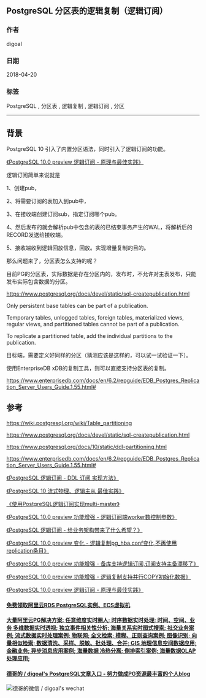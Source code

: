 ## PostgreSQL 分区表的逻辑复制（逻辑订阅）  
                             
### 作者            
digoal            
            
### 日期             
2018-04-20        
              
### 标签            
PostgreSQL , 分区表 , 逻辑复制 , 逻辑订阅 , 分区   
                        
----                        
                         
## 背景         
PostgreSQL 10 引入了内置分区语法，同时引入了逻辑订阅的功能。  
  
[《PostgreSQL 10.0 preview 逻辑订阅 - 原理与最佳实践》](../201702/20170227_01.md)    
  
逻辑订阅简单来说就是  
  
1、创建pub，  
  
2、将需要订阅的表加入到pub中，  
  
3、在接收端创建订阅sub，指定订阅哪个pub。  
  
4、然后发布的就会解析pub中包含的表的已结束事务产生的WAL，将解析后的RECORD发送给接收端。  
  
5、接收端收到逻辑回放信息，回放。实现增量复制的目的。  
  
那么问题来了，分区表怎么支持的呢？  
  
目前PG的分区表，实际数据是存在分区内的，发布时，不允许对主表发布，只能发布实际包含数据的分区。  
  
https://www.postgresql.org/docs/devel/static/sql-createpublication.html  
  
Only persistent base tables can be part of a publication.   
  
Temporary tables, unlogged tables, foreign tables, materialized views, regular views, and partitioned tables cannot be part of a publication.   
  
To replicate a partitioned table, add the individual partitions to the publication.  
  
目标端，需要定义好同样的分区（猜测应该是这样的，可以试一试验证一下）。  
  
使用EnterpriseDB xDB的复制工具，则可以直接支持分区表的复制。  
  
https://www.enterprisedb.com/docs/en/6.2/repguide/EDB_Postgres_Replication_Server_Users_Guide.1.55.html#  
  
  
## 参考  
https://wiki.postgresql.org/wiki/Table_partitioning  
  
https://www.postgresql.org/docs/devel/static/sql-createpublication.html  
  
https://www.postgresql.org/docs/10/static/ddl-partitioning.html  
  
https://www.enterprisedb.com/docs/en/6.2/repguide/EDB_Postgres_Replication_Server_Users_Guide.1.55.html#  
      
[《PostgreSQL 逻辑订阅 - DDL 订阅 实现方法》](../201712/20171204_04.md)    
  
[《PostgreSQL 10 流式物理、逻辑主从 最佳实践》](../201707/20170711_01.md)    
  
[《使用PostgreSQL逻辑订阅实现multi-master》](../201706/20170624_01.md)    
  
[《PostgreSQL 10.0 preview 功能增强 - 逻辑订阅端worker数控制参数》](../201704/20170421_05.md)    
  
[《PostgreSQL 逻辑订阅 - 给业务架构带来了什么希望？》](../201704/20170413_01.md)    
  
[《PostgreSQL 10.0 preview 变化 - 逻辑复制pg_hba.conf变化,不再使用replication条目》](../201704/20170405_02.md)    
  
[《PostgreSQL 10.0 preview 功能增强 - 备库支持逻辑订阅,订阅支持主备漂移了》](../201703/20170330_01.md)    
  
[《PostgreSQL 10.0 preview 功能增强 - 逻辑复制支持并行COPY初始化数据》](../201703/20170328_01.md)    
  
[《PostgreSQL 10.0 preview 逻辑订阅 - 原理与最佳实践》](../201702/20170227_01.md)    
  
  
  
  
  
  
  
  
  
  
  
  
  
  
  
  
  
  
  
  
  
  
  
  
  
  
  
  
  
  
  
  
  
  
  
  
  
#### [免费领取阿里云RDS PostgreSQL实例、ECS虚拟机](https://www.aliyun.com/database/postgresqlactivity "57258f76c37864c6e6d23383d05714ea")
  
  
#### [大量阿里云PG解决方案: 任意维度实时圈人; 时序数据实时处理; 时间、空间、业务 多维数据实时透视; 独立事件相关性分析; 海量关系实时图式搜索; 社交业务案例; 流式数据实时处理案例; 物联网; 全文检索; 模糊、正则查询案例; 图像识别; 向量相似检索; 数据清洗、采样、脱敏、批处理、合并; GIS 地理信息空间数据应用; 金融业务; 异步消息应用案例; 海量数据 冷热分离; 倒排索引案例; 海量数据OLAP处理应用;](https://yq.aliyun.com/topic/118 "40cff096e9ed7122c512b35d8561d9c8")
  
  
#### [德哥的 / digoal's PostgreSQL文章入口 - 努力做成PG资源最丰富的个人blog](https://github.com/digoal/blog/blob/master/README.md "22709685feb7cab07d30f30387f0a9ae")
  
  
![德哥的微信 / digoal's wechat](../pic/digoal_weixin.jpg "f7ad92eeba24523fd47a6e1a0e691b59")
  
